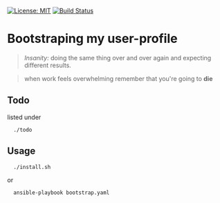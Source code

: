 [![License: MIT](https://img.shields.io/badge/License-MIT-yellow.svg)](https://opensource.org/licenses/MIT) [![Build Status](https://travis-ci.org/isbric/bootstrap_user-profile.svg?branch=master)](https://travis-ci.org/isbric/bootstrap_user-profile)

# Bootstraping my user-profile

> *Insanity:* doing the same thing over and over again and expecting different results.

> when work feels overwhelming remember that you're going to **die**

## Todo
 listed under
```shell
  ./todo
```

## Usage
```shell
  ./install.sh
```
or
```shell
  ansible-playbook bootstrap.yaml
```
